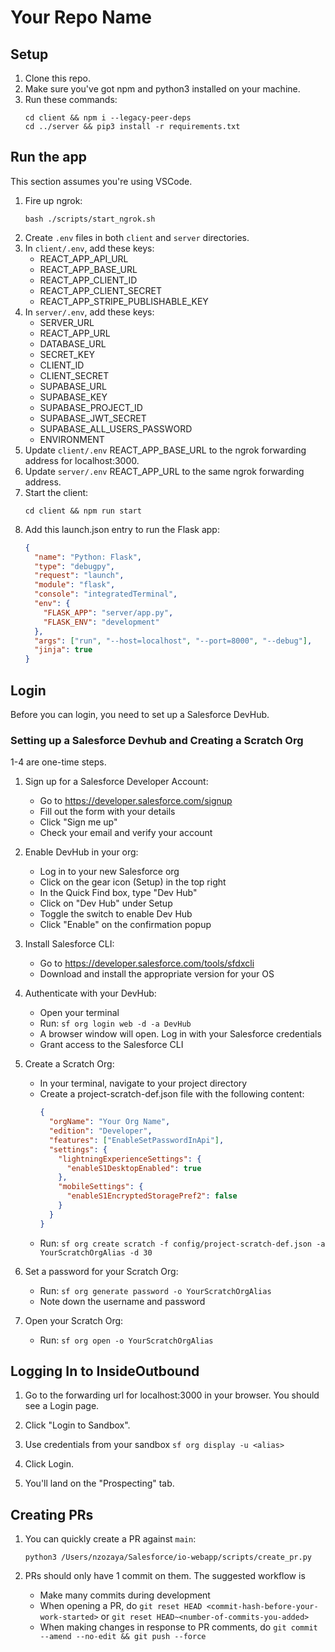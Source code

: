# Your Repo Name

## Setup

1. Clone this repo.
2. Make sure you've got npm and python3 installed on your machine.
3. Run these commands:
   ```
   cd client && npm i --legacy-peer-deps
   cd ../server && pip3 install -r requirements.txt
   ```

## Run the app

This section assumes you're using VSCode.

1. Fire up ngrok:
   ```
   bash ./scripts/start_ngrok.sh
   ```
2. Create `.env` files in both `client` and `server` directories.
3. In `client/.env`, add these keys:
   - REACT_APP_API_URL
   - REACT_APP_BASE_URL
   - REACT_APP_CLIENT_ID
   - REACT_APP_CLIENT_SECRET
   - REACT_APP_STRIPE_PUBLISHABLE_KEY
4. In `server/.env`, add these keys:
   - SERVER_URL
   - REACT_APP_URL
   - DATABASE_URL
   - SECRET_KEY
   - CLIENT_ID
   - CLIENT_SECRET
   - SUPABASE_URL
   - SUPABASE_KEY
   - SUPABASE_PROJECT_ID
   - SUPABASE_JWT_SECRET
   - SUPABASE_ALL_USERS_PASSWORD
   - ENVIRONMENT
5. Update `client/.env` REACT_APP_BASE_URL to the ngrok forwarding address for localhost:3000.
6. Update `server/.env` REACT_APP_URL to the same ngrok forwarding address.
7. Start the client:
   ```
   cd client && npm run start
   ```
8. Add this launch.json entry to run the Flask app:
   ```json
   {
     "name": "Python: Flask",
     "type": "debugpy",
     "request": "launch",
     "module": "flask",
     "console": "integratedTerminal",
     "env": {
       "FLASK_APP": "server/app.py",
       "FLASK_ENV": "development"
     },
     "args": ["run", "--host=localhost", "--port=8000", "--debug"],
     "jinja": true
   }
   ```

## Login

Before you can login, you need to set up a Salesforce DevHub.

### Setting up a Salesforce Devhub and Creating a Scratch Org

1-4 are one-time steps. 

1. Sign up for a Salesforce Developer Account:
   - Go to https://developer.salesforce.com/signup
   - Fill out the form with your details
   - Click "Sign me up"
   - Check your email and verify your account

2. Enable DevHub in your org:
   - Log in to your new Salesforce org
   - Click on the gear icon (Setup) in the top right
   - In the Quick Find box, type "Dev Hub"
   - Click on "Dev Hub" under Setup
   - Toggle the switch to enable Dev Hub
   - Click "Enable" on the confirmation popup

3. Install Salesforce CLI:
   - Go to https://developer.salesforce.com/tools/sfdxcli
   - Download and install the appropriate version for your OS

4. Authenticate with your DevHub:
   - Open your terminal
   - Run: `sf org login web -d -a DevHub`
   - A browser window will open. Log in with your Salesforce credentials
   - Grant access to the Salesforce CLI

5. Create a Scratch Org:
   - In your terminal, navigate to your project directory
   - Create a project-scratch-def.json file with the following content:
     ```json
     {
       "orgName": "Your Org Name",
       "edition": "Developer",
       "features": ["EnableSetPasswordInApi"],
       "settings": {
         "lightningExperienceSettings": {
           "enableS1DesktopEnabled": true
         },
         "mobileSettings": {
           "enableS1EncryptedStoragePref2": false
         }
       }
     }
     ```
   - Run: `sf org create scratch -f config/project-scratch-def.json -a YourScratchOrgAlias -d 30`

6. Set a password for your Scratch Org:
   - Run: `sf org generate password -o YourScratchOrgAlias`
   - Note down the username and password

7. Open your Scratch Org:
   - Run: `sf org open -o YourScratchOrgAlias`

## Logging In to InsideOutbound

1. Go to the forwarding url for localhost:3000 in your browser. You should see a Login page.

2. Click "Login to Sandbox".

3. Use credentials from your sandbox `sf org display -u <alias>`

4. Click Login.

5. You'll land on the "Prospecting" tab.

## Creating PRs

1. You can quickly create a PR against `main`:
   ```
   python3 /Users/nzozaya/Salesforce/io-webapp/scripts/create_pr.py
   ```

2. PRs should only have 1 commit on them. The suggested workflow is 
   - Make many commits during development
   - When opening a PR, do `git reset HEAD <commit-hash-before-your-work-started>` or `git reset HEAD~<number-of-commits-you-added>`
   - When making changes in response to PR comments, do `git commit --amend --no-edit && git push --force`